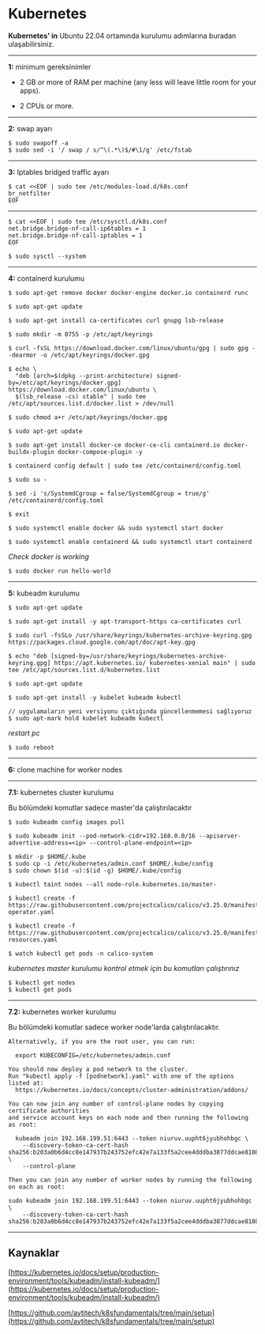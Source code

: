 # Kubernetes
**Kubernetes' in** Ubuntu 22.04 ortamında kurulumu adımlarına buradan ulaşabilirsiniz.

---

**1:** minimum gereksinimler

- 2 GB or more of RAM per machine (any less will leave little room for your apps).

- 2 CPUs or more.

---

**2:** swap ayarı

```shell
$ sudo swapoff -a
$ sudo sed -i '/ swap / s/^\(.*\)$/#\1/g' /etc/fstab
```
---

**3:** Iptables bridged traffic ayarı

```shell
$ cat <<EOF | sudo tee /etc/modules-load.d/k8s.conf
br_netfilter
EOF
```
---

```shell
$ cat <<EOF | sudo tee /etc/sysctl.d/k8s.conf
net.bridge.bridge-nf-call-ip6tables = 1
net.bridge.bridge-nf-call-iptables = 1
EOF
```

```shell
$ sudo sysctl --system
```
---

**4:** containerd kurulumu

```shell
$ sudo apt-get remove docker docker-engine docker.io containerd runc

$ sudo apt-get update

$ sudo apt-get install ca-certificates curl gnupg lsb-release
```

```shell
$ sudo mkdir -m 0755 -p /etc/apt/keyrings

$ curl -fsSL https://download.docker.com/linux/ubuntu/gpg | sudo gpg --dearmor -o /etc/apt/keyrings/docker.gpg

$ echo \
  "deb [arch=$(dpkg --print-architecture) signed-by=/etc/apt/keyrings/docker.gpg] https://download.docker.com/linux/ubuntu \
  $(lsb_release -cs) stable" | sudo tee /etc/apt/sources.list.d/docker.list > /dev/null

$ sudo chmod a+r /etc/apt/keyrings/docker.gpg
```

```shell
$ sudo apt-get update

$ sudo apt-get install docker-ce docker-ce-cli containerd.io docker-buildx-plugin docker-compose-plugin -y

$ containerd config default | sudo tee /etc/containerd/config.toml

$ sudo su -

$ sed -i 's/SystemdCgroup = false/SystemdCgroup = true/g' /etc/containerd/config.toml

$ exit

$ sudo systemctl enable docker && sudo systemctl start docker

$ sudo systemctl enable containerd && sudo systemctl start containerd
```

*Check docker is working*

```shell
$ sudo docker run hello-world
```
---

**5:** kubeadm kurulumu


```shell
$ sudo apt-get update

$ sudo apt-get install -y apt-transport-https ca-certificates curl

$ sudo curl -fsSLo /usr/share/keyrings/kubernetes-archive-keyring.gpg https://packages.cloud.google.com/apt/doc/apt-key.gpg

$ echo "deb [signed-by=/usr/share/keyrings/kubernetes-archive-keyring.gpg] https://apt.kubernetes.io/ kubernetes-xenial main" | sudo tee /etc/apt/sources.list.d/kubernetes.list

$ sudo apt-get update

$ sudo apt-get install -y kubelet kubeadm kubectl

// uygulamaların yeni versiyonu çıktığında güncellenmemesi sağlıyoruz
$ sudo apt-mark hold kubelet kubeadm kubectl

```

*restart pc*

```shell
$ sudo reboot
```
---

**6:** clone machine for worker nodes

---

**7.1:** kubernetes cluster kurulumu

Bu bölümdeki komutlar sadece master'da çalıştırılacaktır

```shell
$ sudo kubeadm config images pull

$ sudo kubeadm init --pod-network-cidr=192.168.0.0/16 --apiserver-advertise-address=<ip> --control-plane-endpoint=<ip>
```

```shell
$ mkdir -p $HOME/.kube
$ sudo cp -i /etc/kubernetes/admin.conf $HOME/.kube/config
$ sudo chown $(id -u):$(id -g) $HOME/.kube/config
```

```shell
$ kubectl taint nodes --all node-role.kubernetes.io/master-

$ kubectl create -f https://raw.githubusercontent.com/projectcalico/calico/v3.25.0/manifests/tigera-operator.yaml

$ kubectl create -f https://raw.githubusercontent.com/projectcalico/calico/v3.25.0/manifests/custom-resources.yaml

$ watch kubectl get pods -n calico-system
```
*kubernetes master kurulumu kontrol etmek için bu komutları çalıştırınız*

```shell
$ kubectl get nodes
$ kubectl get pods
```
---

**7.2:** kubernetes worker kurulumu

Bu bölümdeki komutlar sadece worker node'larda çalıştırılacaktır.

```shell
Alternatively, if you are the root user, you can run:

  export KUBECONFIG=/etc/kubernetes/admin.conf

You should now deploy a pod network to the cluster.
Run "kubectl apply -f [podnetwork].yaml" with one of the options listed at:
  https://kubernetes.io/docs/concepts/cluster-administration/addons/

You can now join any number of control-plane nodes by copying certificate authorities
and service account keys on each node and then running the following as root:

  kubeadm join 192.168.199.51:6443 --token niuruv.uupht6jyubhohbgc \
	--discovery-token-ca-cert-hash sha256:b203a0b6d4cc8e147937b243752efc42e7a133f5a2cee4dddba3877ddcae8180 \
	--control-plane 

Then you can join any number of worker nodes by running the following on each as root:

sudo kubeadm join 192.168.199.51:6443 --token niuruv.uupht6jyubhohbgc \
	--discovery-token-ca-cert-hash sha256:b203a0b6d4cc8e147937b243752efc42e7a133f5a2cee4dddba3877ddcae8180 

```
---

## Kaynaklar

[https://kubernetes.io/docs/setup/production-environment/tools/kubeadm/install-kubeadm/](https://kubernetes.io/docs/setup/production-environment/tools/kubeadm/install-kubeadm/)

[https://github.com/aytitech/k8sfundamentals/tree/main/setup](https://github.com/aytitech/k8sfundamentals/tree/main/setup)

